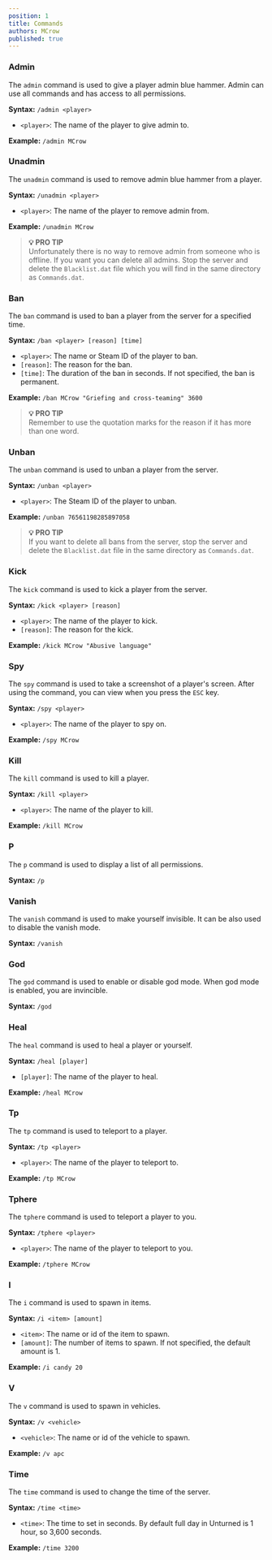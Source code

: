 ```yaml
---
position: 1
title: Commands
authors: MCrow
published: true
---
```


### Admin
The `admin` command is used to give a player admin blue hammer. Admin can use all commands and has access to all permissions.

**Syntax:** `/admin <player>`
- `<player>`: The name of the player to give admin to.

**Example:** `/admin MCrow`

### Unadmin
The `unadmin` command is used to remove admin blue hammer from a player.

**Syntax:** `/unadmin <player>`
- `<player>`: The name of the player to remove admin from.

**Example:** `/unadmin MCrow`

> **💡 PRO TIP**  
> Unfortunately there is no way to remove admin from someone who is offline. If you want you can delete all admins. Stop the server and delete the `Blacklist.dat` file which you will find in the same directory as `Commands.dat`.

### Ban
The `ban` command is used to ban a player from the server for a specified time.  

**Syntax:** `/ban <player> [reason] [time]`
- `<player>`: The name or Steam ID of the player to ban.
- `[reason]`: The reason for the ban.
- `[time]`: The duration of the ban in seconds. If not specified, the ban is permanent.

**Example:** `/ban MCrow "Griefing and cross-teaming" 3600`

> **💡 PRO TIP**  
> Remember to use the quotation marks for the reason if it has more than one word.

### Unban
The `unban` command is used to unban a player from the server. 

**Syntax:** `/unban <player>`
- `<player>`: The Steam ID of the player to unban.

**Example:** `/unban 76561198285897058`

> **💡 PRO TIP**  
> If you want to delete all bans from the server, stop the server and delete the `Blacklist.dat` file in the same directory as `Commands.dat`.

### Kick
The `kick` command is used to kick a player from the server.

**Syntax:** `/kick <player> [reason]`
- `<player>`: The name of the player to kick.
- `[reason]`: The reason for the kick.

**Example:** `/kick MCrow "Abusive language"`

### Spy
The `spy` command is used to take a screenshot of a player's screen. After using the command, you can view when you press the `ESC` key.

**Syntax:** `/spy <player>`
- `<player>`: The name of the player to spy on.

**Example:** `/spy MCrow`

### Kill
The `kill` command is used to kill a player.

**Syntax:** `/kill <player>`
- `<player>`: The name of the player to kill.

**Example:** `/kill MCrow`

### P
The `p` command is used to display a list of all permissions.

**Syntax:** `/p`

### Vanish
The `vanish` command is used to make yourself invisible. It can be also used to disable the vanish mode.

**Syntax:** `/vanish`

### God
The `god` command is used to enable or disable god mode. When god mode is enabled, you are invincible.

**Syntax:** `/god`

### Heal
The `heal` command is used to heal a player or yourself.

**Syntax:** `/heal [player]`
- `[player]`: The name of the player to heal.

**Example:** `/heal MCrow`

### Tp
The `tp` command is used to teleport to a player.

**Syntax:** `/tp <player>`
- `<player>`: The name of the player to teleport to.

**Example:** `/tp MCrow`

### Tphere
The `tphere` command is used to teleport a player to you.

**Syntax:** `/tphere <player>`
- `<player>`: The name of the player to teleport to you.

**Example:** `/tphere MCrow`

### I
The `i` command is used to spawn in items.

**Syntax:** `/i <item> [amount]`
- `<item>`: The name or id of the item to spawn.
- `[amount]`: The number of items to spawn. If not specified, the default amount is 1.

**Example:** `/i candy 20`

### V
The `v` command is used to spawn in vehicles.

**Syntax:** `/v <vehicle>`
- `<vehicle>`: The name or id of the vehicle to spawn.

**Example:** `/v apc`

### Time
The `time` command is used to change the time of the server.

**Syntax:** `/time <time>`
- `<time>`: The time to set in seconds. By default full day in Unturned is 1 hour, so 3,600 seconds.

**Example:** `/time 3200`
